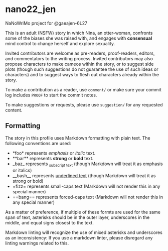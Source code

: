 # nano22_jen

NaNoWriMo project for @gaeajen-6L27

This is an adult (NSFW) story in which Nina, an otter-woman, confronts some of the biases she was raised with, and engages with **consensual** mind control to change herself and explore sexuality.

Invited contributors are welcome as pre-readers, proof-readers, editors, and commentators to the writing process. Invited contributors may also propose characters to make cameos within the story, or to suggest side plots (though such suggestions do not guarantee the use of such ideas or characters) and to suggest ways to flesh out characters already within the story.

To make a contribution as a reader, use `comment/` or make sure your commit log includes `PROOF` to start the commit notes.

To make suggestions or requests, please use `suggestion/` for any requested content.

## Formatting

The story in this profile uses Markdown formatting with plain text. The following conventions are used:

- \*foo\* represents *emphasis* or *italic* text.
- \*\*bar\*\* represents **strong** or **bold** text.
- \_baz\_ represents <sub>subscript text</sub> (though Markdown will treat it as emphasis or italics)
- \_\_bash\_\_ represents <u>underlined text</u> (though Markdown will treat it as strong or bold)
- \=fizz\= represents small-caps text (Markdown will not render this in any special manner)
- \=\=bang\=\= represents forced-caps text (Markdown will not render this in any special manner)

As a matter of preference, if multiple of these formts are used for the same span of text, asterisks should be in the outer layer, underscores in the middle, and equal signs closest to the text.

Markdown linting will recognize the use of mixed asterisks and underscores as an inconsistency: If you use a markdown linter, please disregard any linting warnings related to this.

